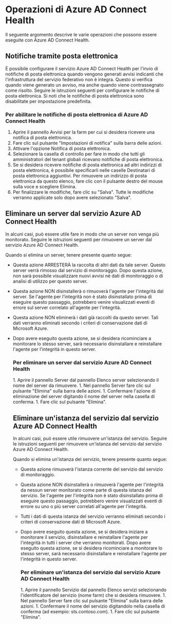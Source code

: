 <properties 
	pageTitle="Operazioni di Azure AD Connect Health." 
	description="Questa pagina relativa ad Azure AD Connect Health descrive le operazioni aggiuntive che possono essere eseguite dopo avere distribuito Azure AD Connect Health." 
	services="active-directory" 
	documentationCenter="" 
	authors="billmath" 
	manager="swadhwa" 
	editor="curtand"/>

<tags 
	ms.service="active-directory" 
	ms.workload="identity" 
	ms.tgt_pltfrm="na" 
	ms.devlang="na" 
	ms.topic="article" 
	ms.date="07/12/2015"
	ms.author="billmath"/>

# Operazioni di Azure AD Connect Health

Il seguente argomento descrive le varie operazioni che possono essere eseguite con Azure AD Connect Health.

## Notifiche tramite posta elettronica
È possibile configurare il servizio Azure AD Connect Health per l'invio di notifiche di posta elettronica quando vengono generati avvisi indicanti che l'infrastruttura del servizio federativo non è integra. Questo si verifica quando viene generato un avviso, ma anche quando viene contrassegnato come risolto. Seguire le istruzioni seguenti per configurare le notifiche di posta elettronica. Si noti che le notifiche di posta elettronica sono disabilitate per impostazione predefinita.


### Per abilitare le notifiche di posta elettronica di Azure AD Connect Health

1. Aprire il pannello Avvisi per la farm per cui si desidera ricevere una notifica di posta elettronica.
1. Fare clic sul pulsante "Impostazioni di notifica" sulla barra delle azioni.
1. Attivare l'opzione Notifica di posta elettronica.
1. Selezionare la casella di controllo per fare in modo che tutti gli amministratori del tenant globali ricevano notifiche di posta elettronica.
1. Se si desidera ricevere notifiche di posta elettronica ad altri indirizzi di posta elettronica, è possibile specificarli nelle caselle Destinatari di posta elettronica aggiuntivi. Per rimuovere un indirizzo di posta elettronica da questo elenco, fare clic con il pulsante destro del mouse sulla voce e scegliere Elimina.
1. Per finalizzare le modifiche, fare clic su "Salva". Tutte le modifiche verranno applicate solo dopo avere selezionato "Salva".






## Eliminare un server dal servizio Azure AD Connect Health

In alcuni casi, può essere utile fare in modo che un server non venga più monitorato. Seguire le istruzioni seguenti per rimuovere un server dal servizio Azure AD Connect Health.

Quando si elimina un server, tenere presente quanto segue:

- Questa azione ARRESTERÀ la raccolta di altri dati da tale server. Questo server verrà rimosso dal servizio di monitoraggio. Dopo questa azione, non sarà possibile visualizzare nuovi avvisi né dati di monitoraggio o di analisi di utilizzo per questo server.
- Questa azione NON disinstallerà o rimuoverà l'agente per l'integrità dal server. Se l'agente per l'integrità non è stato disinstallato prima di eseguire questo passaggio, potrebbero venire visualizzati eventi di errore sul server correlato all'agente per l'integrità.
- Questa azione NON eliminerà i dati già raccolti da questo server. Tali dati verranno eliminati secondo i criteri di conservazione dati di Microsoft Azure. 
- Dopo avere eseguito questa azione, se si desidera ricominciare a monitorare lo stesso server, sarà necessario disinstallare e reinstallare l'agente per l'integrità in questo server. 


	### Per eliminare un server dal servizio Azure AD Connect Health
<ol>
1. Aprire il pannello Server dal pannello Elenco server selezionando il nome del server da rimuovere. 
1. Nel pannello Server fare clic sul pulsante "Elimina" sulla barra delle azioni.
1. Confermare l'azione di eliminazione del server digitando il nome del server nella casella di conferma.
1. Fare clic sul pulsante "Elimina".







## Eliminare un'istanza del servizio dal servizio Azure AD Connect Health

In alcuni casi, può essere utile rimuovere un'istanza del servizio. Seguire le istruzioni seguenti per rimuovere un'istanza del servizio dal servizio Azure AD Connect Health.

Quando si elimina un'istanza del servizio, tenere presente quanto segue:

- Questa azione rimuoverà l'istanza corrente del servizio dal servizio di monitoraggio. 
- Questa azione NON disinstallerà o rimuoverà l'agente per l'integrità da nessun server monitorato come parte di questa istanza del servizio. Se l'agente per l'integrità non è stato disinstallato prima di eseguire questo passaggio, potrebbero venire visualizzati eventi di errore su uno o più server correlati all'agente per l'integrità. 
- Tutti i dati di questa istanza del servizio verranno eliminati secondo i criteri di conservazione dati di Microsoft Azure. 
- Dopo avere eseguito questa azione, se si desidera iniziare a monitorare il servizio, disinstallare e reinstallare l'agente per l'integrità in tutti i server che verranno monitorati. Dopo avere eseguito questa azione, se si desidera ricominciare a monitorare lo stesso server, sarà necessario disinstallare e reinstallare l'agente per l'integrità in questo server.







	### Per eliminare un'istanza del servizio dal servizio Azure AD Connect Health
<ol>
1. Aprire il pannello Servizio dal pannello Elenco servizi selezionando l'identificatore del servizio (nome farm) che si desidera rimuovere. 
1. Nel pannello Server fare clic sul pulsante "Elimina" sulla barra delle azioni.
1. Confermare il nome del servizio digitandolo nella casella di conferma (ad esempio: sts.contoso.com). 
1. Fare clic sul pulsante "Elimina".

<!---HONumber=July15_HO4-->